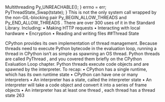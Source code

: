 Multithreading Py_UNREACHABLE(); } errno = err; PyThreadState_Swap(tstate); } This is not the only system call wrapped by the non-GIL-blocking pair Py_BEGIN_ALLOW_THREADS  and  Py_END_ALLOW_THREADS . There are over 300 uses of it in the Standard Library. Including: • Making HTTP requests • Interacting with local hardware • Encryption • Reading and writing ﬁles 
##Thread State 

 CPython provides its own implementation of thread management. Because threads need to execute Python bytecode in the evaluation loop, running a thread in CPython isn’t as simple as spawning an OS thread. Python threads are called  PyThread , and you covered them briefly on the CPython Evaluation Loop chapter. Python threads execute code objects and are spawned by the interpreter. To recap: • CPython has a single runtime, which has its own  runtime state • CPython can have one or many interpreters • An interpreter has a state, called the  interpreter state • An interpreter will take a  code object  and convert it into a series of  frame objects • An interpreter has at least one  thread , each thread has a  thread state 263